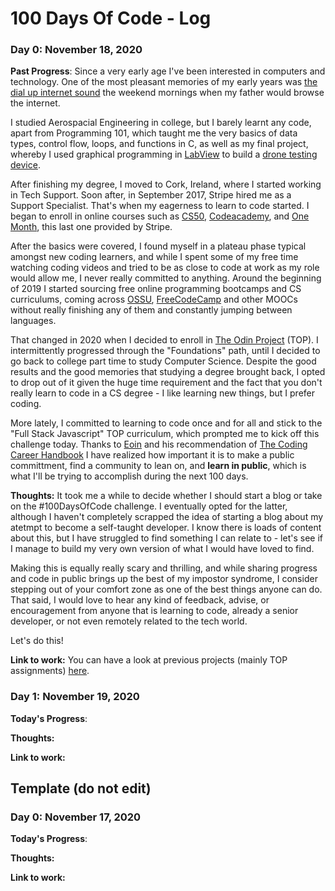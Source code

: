 # 100 Days Of Code - Log


### Day 0: November 18, 2020

**Past Progress**: Since a very early age I've been interested in computers and technology. One of the most pleasant memories of my early years was [the dial up internet sound](https://www.youtube.com/watch?v=PDE9b5iU8vI) the weekend mornings when my father would browse the internet. 

I studied Aerospacial Engineering in college, but I barely learnt any code, apart from Programming 101, which taught me the very basics of data types, control flow, loops, and functions in C, as well as my final project, whereby I used graphical programming in [LabView](https://www.ni.com/en-ie/shop/labview.html) to build a [drone testing device](https://ibb.co/TLLH8t0). 

After finishing my degree, I moved to Cork, Ireland, where I started working in Tech Support. Soon after, in September 2017, Stripe hired me as a Support Specialist. That's when my eagerness to learn to code started. I began to enroll in online courses such as [CS50](https://cs50.harvard.edu/college/2020/fall/), [Codeacademy](https://www.codecademy.com/), and [One Month](https://onemonth.com/), this last one provided by Stripe.

After the basics were covered, I found myself in a plateau phase typical amongst new coding learners, and while I spent some of my free time watching coding videos and tried to be as close to code at work as my role would allow me, I never really committed to anything. Around the beginning of 2019 I started sourcing free online programming bootcamps and CS curriculums, coming across [OSSU](https://github.com/ossu/computer-science), [FreeCodeCamp]() and other MOOCs without really finishing any of them and constantly jumping between languages. 

That changed in 2020 when I decided to enroll in [The Odin Project](https://www.theodinproject.com/home) (TOP). I intermittently progressed through the "Foundations" path, until I decided to go back to college part time to study Computer Science. Despite the good results and the good memories that studying a degree brought back, I opted to drop out of it given the huge time requirement and the fact that you don't really learn to code in a CS degree - I like learning new things, but I prefer coding.

More lately, I committed to learning to code once and for all and stick to the "Full Stack Javascript" TOP curriculum, which prompted me to kick off this challenge today. Thanks to [Eoin](https://twitter.com/eoindotmurphy) and his recommendation of [The Coding Career Handbook](https://www.learninpublic.org/) I have realized how important it is to make a public committment, find a community to lean on, and **learn in public**, which is what I'll be trying to accomplish during the next 100 days.

**Thoughts:** It took me a while to decide whether I should start a blog or take on the #100DaysOfCode challenge. I eventually opted for the latter, although I haven't completely scrapped the idea of starting a blog about my atetmpt to become a self-taught developer. I know there is loads of content about this, but I have struggled to find something I can relate to - let's see if I manage to build my very own version of what I would have loved to find.

Making this is equally really scary and thrilling, and while sharing progress and code in public brings up the best of my impostor syndrome, I consider stepping out of your comfort zone as one of the best things anyone can do. That said, I would love to hear any kind of feedback, advise, or encouragement from anyone that is learning to code, already a senior developer, or not even remotely related to the tech world.

Let's do this!

**Link to work:** You can have a look at previous projects (mainly TOP assignments) [here](https://github.com/jdomil).


### Day 1: November 19, 2020

**Today's Progress**:

**Thoughts:** 

**Link to work:**

## Template (do not edit)
### Day 0: November 17, 2020

**Today's Progress**:

**Thoughts:** 

**Link to work:**

